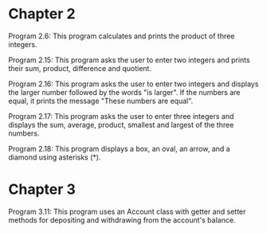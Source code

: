 # Chapter 2

Program 2.6: This program calculates and prints the product of three integers.

Program 2.15: This program asks the user to enter two integers and prints their sum, product, difference and quotient.

Program 2.16: This program asks the user to enter two integers and displays the larger number followed by the words "is larger". If the numbers are equal, it prints the message "These numbers are equal".

Program 2.17: This program asks the user to enter three integers and displays the sum, average, product, smallest and largest of the three numbers.

Program 2.18: This program displays a box, an oval, an arrow, and a diamond using asterisks (*).

# Chapter 3

Program 3.11: This program uses an Account class with getter and setter methods for
depositing and withdrawing from the account's balance.